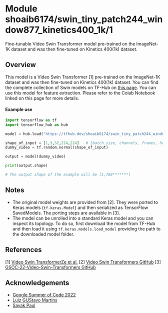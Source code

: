 # Module shoaib6174/swin_tiny_patch244_window877_kinetics400_1k/1
Fine-tunable Video Swin Transformer model pre-trained on the ImageNet-1K dataset and was then fine-tuned on Kinetics 400(1k) dataset.
<!-- asset-path: https://gsoc4108768259.blob.core.windows.net/azureml-blobstore-cf8fa289-ef6f-4db3-b097-1d65257e5a14/swin_tiny_patch244_window877_kinetics400_1k_tf.tar.gz -->
<!-- task: video-classification -->
<!-- network-architecture: video-swin-transformer -->
<!-- format: saved_model_2 -->
<!-- fine-tunable: true -->
<!-- license: mit -->
<!-- colab: https://colab.research.google.com/drive/1G05XzCNccm9XtMGvYjaeUIliq-z0-Ect -->
## Overview
This model is a Video Swin Transformer [1] pre-trained on the ImageNet-1K dataset and was then fine-tuned on Kinetics 400(1k) dataset. You can find the complete
collection of Swin models on TF-Hub on [this page](https://tfhub.dev/shoaib6174/collections/video-swin).
You can use this model for feature extraction. Please refer to
the Colab Notebook linked on this page for more details.

#### Example use

```python
import tensorflow as tf
import tensorflow_hub as hub

model = hub.load("https://tfhub.dev/shoaib6174/swin_tiny_patch244_window877_kinetics400_1k/1")

shape_of_input = [1,3,32,224,224]   # [batch_size, channels, frames, height, width]
dummy_video = tf.random.normal(shape_of_input)

output = model(dummy_video)

print(output.shape)

# The output shape of the example will be [1,768*******]
```


## Notes
* The original model weights are provided from [2]. They were ported to Keras models
(`tf.keras.Model`) and then serialized as TensorFlow SavedModels. The porting
steps are available in [3].
* The model can be unrolled into a standard Keras model and you can inspect its topology.
To do so, first download the model from TF-Hub and then load it using `tf.keras.models.load_model`
providing the path to the downloaded model folder.
## References
[1] [Video Swin TransformerZe et al.](https://arxiv.org/abs/2106.13230)
[2] [Video Swin Transformers GitHub](https://github.com/SwinTransformer/Video-Swin-Transformerr)
[3] [GSOC-22-Video-Swin-Transformers GitHub](https://github.com/shoaib6174/GSOC-22-Video-Swin-Transformers)

## Acknowledgements
* [Google Summer of Code 2022](https://summerofcode.withgoogle.com/)
* [Luiz GUStavo Martins](https://www.linkedin.com/in/luiz-gustavo-martins-64ab5891/)
* [Sayak Paul](https://www.linkedin.com/in/sayak-paul/)

